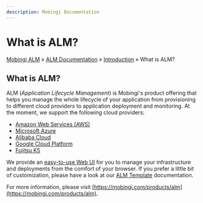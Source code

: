 ```yaml
---
description: Mobingi Documentation
---
```


# What is ALM?

[Mobingi ALM](https://mobingi.com/product/alm) » [ALM Documentation](https://mobingi.com/product/alm/documentation) » [Introduction](https://docs.mobingi.com/mobingi-alm/introduction) » What is ALM?

## What is ALM?

ALM \(_Application Lifecycle Management_\) is Mobingi's product offering that helps you manage the whole lifecycle of your application from provisioning to different cloud providers to application deployment and monitoring. At the moment, we support the following cloud providers:

* [Amazon Web Services \(AWS\)](getting-started/adding-aws-account.md)
* [Microsoft Azure](getting-started/adding-azure-account.md)
* [Alibaba Cloud](getting-started/adding-alibaba-account.md)
* [Google Cloud Platform](getting-started/adding-gcp-account.md)
* [Fujitsu K5](getting-started/adding-fujitsu-k5-account.md)

We provide an [easy-to-use Web UI](https://alm.mobingi.com) for you to manage your infrastructure and deployments from the comfort of your browser. If you prefer a little bit of customization, please have a look at our [ALM Template](https://docs.mobingi.com/mobingi-alm/alm-template/what-is-alm-template) documentation.

For more information, please visit [https://mobingi.com/products/alm](https://mobingi.com/products/alm).

